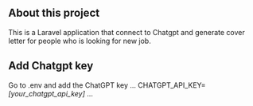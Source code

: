 ## About this project
This is a Laravel application that connect to Chatgpt and generate cover letter for people who is looking for new job.

## Add Chatgpt key
Go to .env and add the ChatGPT key
...
CHATGPT_API_KEY=*[your_chatgpt_api_key]*
...